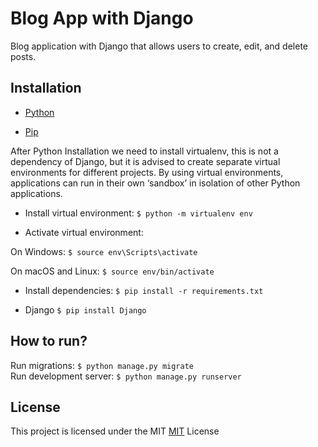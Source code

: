 # Blog App with Django

Blog application with Django that allows users to create, edit, and delete posts.

## Installation
- [Python](https://www.python.org/downloads/)

- [Pip](https://pip.pypa.io/en/stable/)

After Python Installation we need to install virtualenv, this is not a dependency of Django, but it is advised to create separate virtual environments for different projects. By using virtual environments, applications can run in their own ‘sandbox’ in isolation of other Python applications.

- Install virtual environment: ``` $ python -m virtualenv env ```

- Activate virtual environment:  

On Windows:
``` $ source env\Scripts\activate ```  

On macOS and Linux:
``` $ source env/bin/activate ```  

- Install dependencies: ```$ pip install -r requirements.txt ```  

- Django ``` $ pip install Django ```

## How to run?
Run migrations: ``` $ python manage.py migrate ```  
Run development server: ``` $ python manage.py runserver ```  

## License
This project is licensed under the MIT [MIT](https://choosealicense.com/licenses/mit/) License
